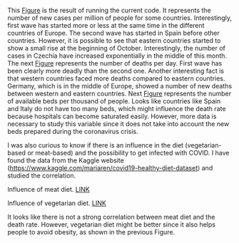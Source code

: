 This [Figure](https://github.com/agmarin87/agmarin-PythonProjects/blob/master/COVID%20project/COVID%20new%20cases.png) is the result of running the current code. It represents the number of new cases per million of people for some countries. Interestingly, first wave has started more or less at the same time in the different countries of Europe. The second wave has started in Spain before other countries. However, it is possible to see that eastern countries started to show a small rise at the beginning of October. Interestingly, the number of cases in Czechia have increased exponentially in the middle of this month.
The next [Figure](https://github.com/agmarin87/agmarin-PythonProjects/blob/master/COVID%20project/COVID%20new%20deaths.png) represents the number of deaths per day. First wave has been clearly more deadly than the second one. Another interesting fact is that western countries faced more deaths compared to eastern countries. Germany, which is in the middle of Europe, showed a number of new deaths between western and eastern countries.
Next [Figure](https://github.com/agmarin87/agmarin-PythonProjects/blob/master/COVID%20project/COVID%20beds.png) represents the number of available beds per thousand of people. Looks like countries like Spain and Italy do not have too many beds, which might influence the death rate because hospitals can become saturated easily. However, more data is necessary to study this variable since it does not take into account the new beds prepared during the coronavirus crisis.

I was also curious to know if there is an influence in the diet (vegetarian-based or meat-based) and the possibility to get infected with COVID. I have found the data from the Kaggle website (https://www.kaggle.com/mariaren/covid19-healthy-diet-dataset) and studied the correlation.

Influence of meat diet. [LINK](https://raw.githubusercontent.com/agmarin87/agmarin-PythonProjects/master/COVID%20project/COVID-meat%20correlation.png)

Influence of vegetarian diet. [LINK](https://raw.githubusercontent.com/agmarin87/agmarin-PythonProjects/master/COVID%20project/COVID-vegetables%20correlation.png)

It looks like there is not a strong correlation between meat diet and the death rate. However, vegetarian diet might be better since it also helps people to avoid obesity, as shown in the previous Figure.
